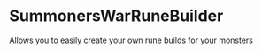 SummonersWarRuneBuilder
=======================

Allows you to easily create your own rune builds for your monsters 
